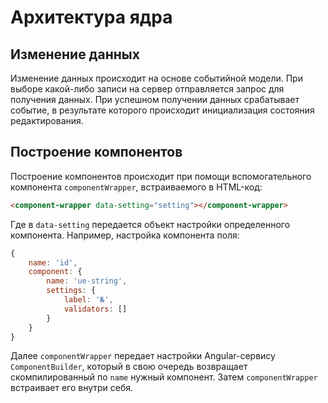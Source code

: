 # Архитектура ядра

## Изменение данных

Изменение данных происходит на основе событийной модели. При выборе какой-либо записи 
на сервер отправляется запрос для получения данных. При успешном получении данных срабатывает 
событие, в результате которого происходит инициализация состояния редактирования.

## Построение компонентов

Построение компонентов происходит при помощи вспомогательного компонента 
`componentWrapper`, встраиваемого в HTML-код:

```html
<component-wrapper data-setting="setting"></component-wrapper>
```

Где в `data-setting` передается объект настройки определенного компонента. 
Например, настройка компонента поля:

```javascript
{
    name: 'id',
    component: {
        name: 'ue-string',
        settings: {
            label: '№',
            validators: []
        }
    }
}
```

Далее `componentWrapper` передает настройки Angular-сервису `ComponentBuilder`, 
который в свою очередь возвращает скомпилированный по `name` нужный компонент. 
Затем `componentWrapper` встраивает его внутри себя.